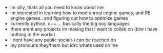 - im silly, thats all you need to know about me
- im interested in learning how to mod unreal engine games, and RE engine games.. and figuring out how to optimize games
- currently python, c++.... basically the big boy languages
- there arent any projects im making that i want to collab on (btw i have nothing in the works)
- i dont have any public socials i can be reached on
- my pronouns they/them but idrc whats used on me
  
